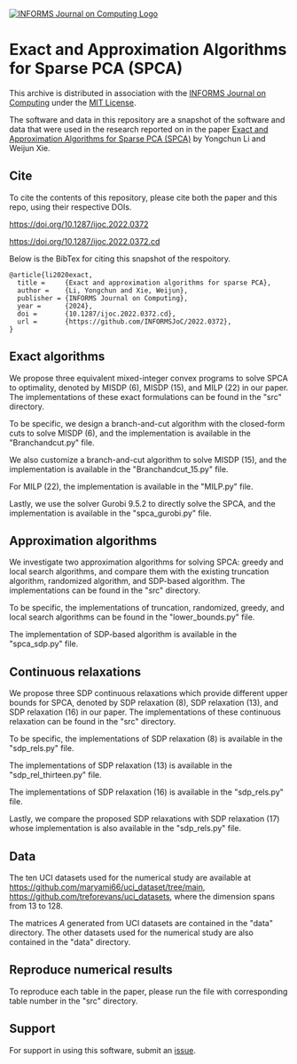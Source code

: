 [![INFORMS Journal on Computing Logo](https://INFORMSJoC.github.io/logos/INFORMS_Journal_on_Computing_Header.jpg)](https://pubsonline.informs.org/journal/ijoc)

# Exact and Approximation Algorithms for Sparse PCA (SPCA)

This archive is distributed in association with the [INFORMS Journal on Computing](https://pubsonline.informs.org/journal/ijoc) under the [MIT License](https://github.com/INFORMSJoC/2022.0372/blob/master/LICENSE).

The software and data in this repository are a snapshot of the software and data that were used in the research reported on in the paper [Exact and Approximation Algorithms for Sparse PCA (SPCA)](https://doi.org/10.1287/ijoc.2022.0372) by Yongchun Li and Weijun Xie.

## Cite

To cite the contents of this repository, please cite both the paper and this repo, using their respective DOIs.

https://doi.org/10.1287/ijoc.2022.0372

https://doi.org/10.1287/ijoc.2022.0372.cd

Below is the BibTex for citing this snapshot of the respoitory.

```
@article{li2020exact,
  title =     {Exact and approximation algorithms for sparse PCA},
  author =    {Li, Yongchun and Xie, Weijun},
  publisher = {INFORMS Journal on Computing},
  year =      {2024},
  doi =       {10.1287/ijoc.2022.0372.cd},
  url =       {https://github.com/INFORMSJoC/2022.0372},
}  
```

## Exact algorithms

We propose three equivalent mixed-integer convex programs to solve SPCA to optimality, denoted by MISDP (6), MISDP (15), and MILP (22) in our paper. The implementations of these exact formulations can be found in the "src" directory.

To be specific, we design a branch-and-cut algorithm with the closed-form cuts to solve MISDP (6), and the implementation is available in the "Branchandcut.py" file.

We also customize a branch-and-cut algorithm to solve MISDP (15), and the implementation is available in the "Branchandcut_15.py" file.

For MILP (22),  the implementation is available in the "MILP.py" file.

Lastly, we use the solver Gurobi 9.5.2 to directly solve the SPCA, and the implementation is available in the "spca_gurobi.py" file.

## Approximation algorithms

We investigate two approximation algorithms for solving SPCA: greedy and local search algorithms, and compare them with the existing truncation algorithm, randomized algorithm, and SDP-based algorithm. The implementations can be found in the "src" directory.

To be specific, the implementations of truncation, randomized, greedy, and local search algorithms can be found in the "lower_bounds.py" file.

The implementation of SDP-based algorithm is available in the "spca_sdp.py" file.

## Continuous relaxations

We propose three SDP continuous relaxations which provide different upper bounds for SPCA, denoted by SDP relaxation (8), SDP relaxation (13),  and SDP relaxation (16) in our paper. The implementations of these continuous relaxation can be found in the "src" directory.

To be specific, the implementations of SDP relaxation (8) is available in the "sdp_rels.py" file.

The implementations of SDP relaxation (13) is available in the "sdp_rel_thirteen.py" file.

The implementations of SDP relaxation (16) is available in the "sdp_rels.py" file.

Lastly, we compare the proposed SDP relaxations with SDP relaxation (17) whose implementation is also available in the "sdp_rels.py" file.

## Data

The ten UCI datasets used for the numerical study are available at https://github.com/maryami66/uci_dataset/tree/main, https://github.com/treforevans/uci_datasets, where the dimension spans from 13 to 128.

The matrices $A$ generated from UCI datasets are contained in the "data" directory. The other datasets used for the numerical study are also contained in the "data" directory.

## Reproduce numerical results

To reproduce each table in the paper, please run the file with corresponding table number in the "src" directory.

## Support

For support in using this software, submit an
[issue](https://github.com/INFORMSJoC/2022.0372/issues/new).
